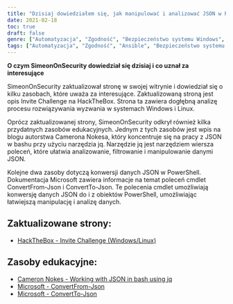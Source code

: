 ```yaml
---
title: "Dzisiaj dowiedziałem się, jak manipulować i analizować JSON w PowerShell i Bash"
date: 2021-02-18
toc: true
draft: false
genre: ["Automatyzacja", "Zgodność", "Bezpieczeństwo systemu Windows", "Podręczniki Ansible", "Kolekcje Ansible", "Bezpieczeństwo IT", "Zarządzanie konfiguracją", "DevOps", "Administracja Windows", "Konfiguracja systemu"]
tags: ["Automatyzacja", "Zgodność", "Ansible", "Bezpieczeństwo systemu Windows", "Podręczniki Ansible", "Kolekcje Ansible", "Windows STIG", "Zarządzanie konfiguracją", "DevOps", "Bezpieczeństwo IT", "Administracja Windows", "Konfiguracja systemu", "Automatyzacja systemu Windows", "Zgodność z STIG", "Windows_STIG_Ansible", "Windows_STIGs", "GitHub", "Blok", "Ratunek", "Zawsze", "Przewodnik po automatyzacji systemu Windows", "Automatyzacja zabezpieczeń systemu Windows", "Zgodność z przepisami bezpieczeństwa", "Automatyzacja Ansible", "Wymagania STIG", "Moduły Ansible", "Konfiguracja systemu Windows", "Narzędzia administracyjne systemu Windows", "Automation Framework", "Automatyzacja infrastruktury IT", "Zgodność konfiguracji", "Najlepsze praktyki bezpieczeństwa systemu Windows"]
---
```


**O czym SimeonOnSecurity dowiedział się dzisiaj i co uznał za interesujące**

SimeonOnSecurity zaktualizował stronę w swojej witrynie i dowiedział się o kilku zasobach, które uważa za interesujące. Zaktualizowaną stroną jest opis Invite Challenge na HackTheBox. Strona ta zawiera dogłębną analizę procesu rozwiązywania wyzwania w systemach Windows i Linux.

Oprócz zaktualizowanej strony, SimeonOnSecurity odkrył również kilka przydatnych zasobów edukacyjnych. Jednym z tych zasobów jest wpis na blogu autorstwa Camerona Nokesa, który koncentruje się na pracy z JSON w bashu przy użyciu narzędzia jq. Narzędzie jq jest narzędziem wiersza poleceń, które ułatwia analizowanie, filtrowanie i manipulowanie danymi JSON.

Kolejne dwa zasoby dotyczą konwersji danych JSON w PowerShell. Dokumentacja Microsoft zawiera informacje na temat poleceń cmdlet ConvertFrom-Json i ConvertTo-Json. Te polecenia cmdlet umożliwiają konwersję danych JSON do i z obiektów PowerShell, umożliwiając łatwiejszą manipulację i analizę danych.

## Zaktualizowane strony:
- [HackTheBox - Invite Challenge (Windows/Linux)](https://simeononsecurity.ch/writeups/hackthebox-invite-challenge/)

## Zasoby edukacyjne:
- [Cameron Nokes - Working with JSON in bash using jq](https://cameronnokes.com/blog/working-with-json-in-bash-using-jq/)
- [Microsoft - ConvertFrom-Json](https://docs.microsoft.com/en-us/powershell/module/microsoft.powershell.utility/convertfrom-json?view=powershell-7.1)
- [Microsoft - ConvertTo-Json](https://docs.microsoft.com/en-us/powershell/module/microsoft.powershell.utility/convertto-json?view=powershell-7.1)